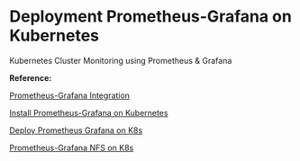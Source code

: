 # Deployment Prometheus-Grafana on Kubernetes
Kubernetes Cluster Monitoring using Prometheus & Grafana

**Reference:**

[Prometheus-Grafana Integration](https://www.bigbinary.com/blog/prometheus-and-grafana-integration)

[Install Prometheus-Grafana on Kubernetes](https://github.com/tatahnoellimnyuy/install-prometheus-and-grafana-on-kubernetes)

[Deploy Prometheus Grafana on K8s](https://gist.github.com/chadmcrowell/c9b12f32e180a6ad3dc060cdd6d63f05)

[Prometheus-Grafana NFS on K8s](https://www.fosstechnix.com/kubernetes-cluster-monitoring-with-prometheus-and-grafana/)

[]()
[]()
[]()
[]()



